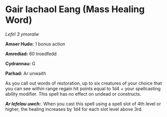 # Gair Iachaol Eang (Mass Healing Word)

*Lefel 3 ymoralw*

**Amser Hudo:** 1 bonus action

**Amrediad:** 60 troedfedd

**Cydrannau:** G

**Parhad:** Ar unwaith

As you call out words of restoration, up to six creatures of your choice that you can see within range regain hit points equal to 1d4 + your spellcasting ability modifier. This spell has no effect on undead or constructs.

***Ar lefelau uwch:***. When you cast this spell using a spell slot of 4th level or higher, the healing increases by 1d4 for each slot level above 3rd.